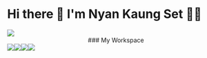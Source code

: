# Hi there :wave: I'm Nyan Kaung Set :man_technologist:

<img src="https://github-profile-summary-cards.vercel.app/api/cards/profile-details?username=NyanKaungSet&theme=vue">

<center>### My Workspace</center>
<img src="https://img.shields.io/badge/Windows-0078D6?style=for-the-badge&logo=windows&logoColor=white"><img src="https://img.shields.io/badge/hp%20laptop-0096D6?style=for-the-badge&logo=hp&logoColor=white"><img src="https://img.shields.io/badge/Intel%20Core_i5_10th-0071C5?style=for-the-badge&logo=intel&logoColor=white"><img src="https://img.shields.io/badge/Visual_Studio_Code-0078D4?style=for-the-badge&logo=visual%20studio%20code&logoColor=white">
